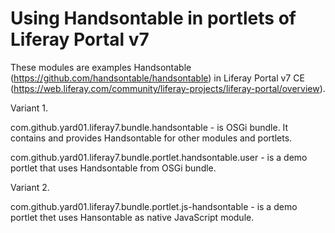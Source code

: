 # Using Handsontable in portlets of Liferay Portal v7

These modules are examples Handsontable (https://github.com/handsontable/handsontable) in Liferay Portal v7 CE 
(https://web.liferay.com/community/liferay-projects/liferay-portal/overview).

Variant 1.

com.github.yard01.liferay7.bundle.handsontable - is OSGi bundle. It contains and provides Handsontable for other modules and portlets.

com.github.yard01.liferay7.bundle.portlet.handsontable.user - is a demo portlet that uses Handsontable from OSGi bundle.



Variant 2. 

com.github.yard01.liferay7.bundle.portlet.js-handsontable - is a demo portlet thet uses Hansontable as native JavaScript module.
